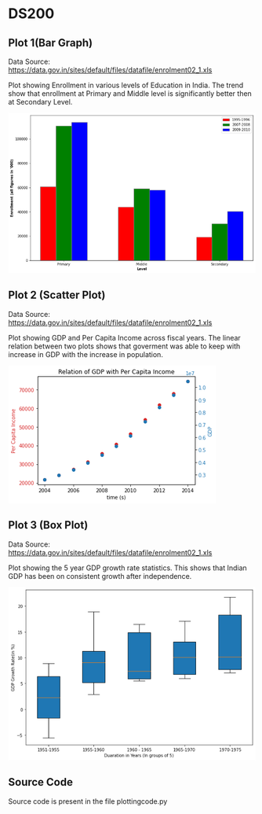 # DS200

## Plot 1(Bar Graph)
Data Source: https://data.gov.in/sites/default/files/datafile/enrolment02_1.xls

Plot showing Enrollment in various levels of Education in India. The trend show that enrollment at Primary and Middle level is significantly better then at Secondary Level. 

![Bar Graph](bar_graph.png)

## Plot 2 (Scatter Plot)

Data Source: https://data.gov.in/sites/default/files/datafile/enrolment02_1.xls

Plot showing GDP and Per Capita Income across fiscal years. The linear relation between two plots shows that goverment was able to keep with increase in GDP with the increase in population.

![Scatter Plot](scatter.png)

## Plot 3 (Box Plot)

Data Source: https://data.gov.in/sites/default/files/datafile/enrolment02_1.xls

Plot showing the 5 year GDP growth rate statistics. This shows that Indian GDP has been on consistent growth after independence.

![Scatter Plot](box_plot.png)

## Source Code

Source code is present in the file plottingcode.py


